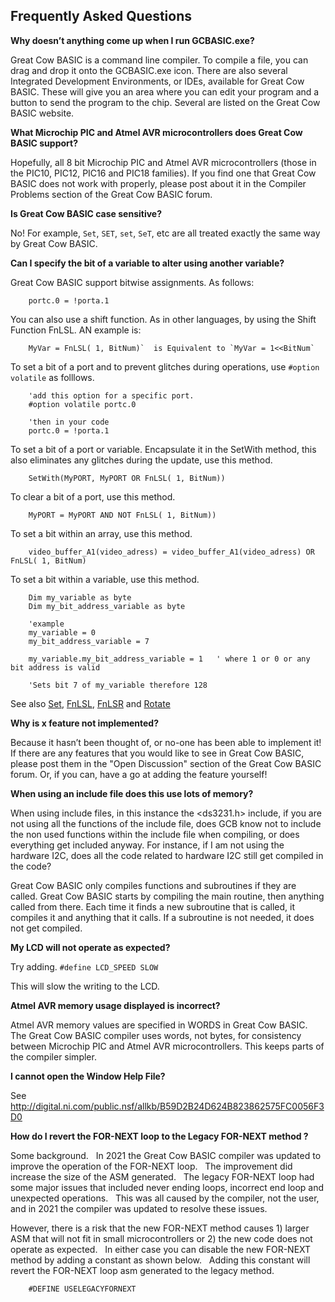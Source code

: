 <div class="section">

<div class="titlepage">

<div>

<div>

<span id="frequently_asked_questions"></span>Frequently Asked Questions
------------------------------------------------------------------------

</div>

</div>

</div>

<span class="strong">**Why doesn’t anything come up when I run
GCBASIC.exe?**</span>

Great Cow BASIC is a command line compiler. To compile a file, you can
drag and drop it onto the GCBASIC.exe icon. There are also several
Integrated Development Environments, or IDEs, available for Great Cow
BASIC. These will give you an area where you can edit your program and a
button to send the program to the chip. Several are listed on the Great
Cow BASIC website.  
  
<span class="strong">**What Microchip PIC and Atmel AVR microcontrollers
does Great Cow BASIC support?**</span>

Hopefully, all 8 bit Microchip PIC and Atmel AVR microcontrollers (those
in the PIC10, PIC12, PIC16 and PIC18 families). If you find one that
Great Cow BASIC does not work with properly, please post about it in the
Compiler Problems section of the Great Cow BASIC forum.  
  
<span class="strong">**Is Great Cow BASIC case sensitive?**</span>

No! For example, `Set`, `SET`, `set`, `SeT`, etc are all treated exactly
the same way by Great Cow BASIC.  
  
<span class="strong">**Can I specify the bit of a variable to alter
using another variable?**</span>

Great Cow BASIC support bitwise assignments. As follows:

``` screen
    portc.0 = !porta.1
```

You can also use a shift function. As in other languages, by using the
Shift Function FnLSL. AN example is:

``` screen
    MyVar = FnLSL( 1, BitNum)`  is Equivalent to `MyVar = 1<<BitNum`
```

To set a bit of a port and to prevent glitches during operations, use
`#option volatile` as folllows.

``` screen
    'add this option for a specific port.
    #option volatile portc.0

    'then in your code
    portc.0 = !porta.1
```

To set a bit of a port or variable. Encapsulate it in the SetWith
method, this also eliminates any glitches during the update, use this
method.

``` screen
    SetWith(MyPORT, MyPORT OR FnLSL( 1, BitNum))
```

To clear a bit of a port, use this method.

``` screen
    MyPORT = MyPORT AND NOT FnLSL( 1, BitNum))
```

To set a bit within an array, use this method.

``` screen
    video_buffer_A1(video_adress) = video_buffer_A1(video_adress) OR FnLSL( 1, BitNum)
```

To set a bit within a variable, use this method.

``` screen
    Dim my_variable as byte
    Dim my_bit_address_variable as byte

    'example
    my_variable = 0
    my_bit_address_variable = 7

    my_variable.my_bit_address_variable = 1   ' where 1 or 0 or any bit address is valid

    'Sets bit 7 of my_variable therefore 128
```

See also <a href="set" class="link" title="Set">Set</a>,
<a href="fnlsl" class="link" title="FnLSL">FnLSL</a>,
<a href="fnlsr" class="link" title="FnLSR">FnLSR</a> and
<a href="rotate" class="link" title="Rotate">Rotate</a>  
  
<span class="strong">**Why is x feature not implemented?**</span>

Because it hasn’t been thought of, or no-one has been able to implement
it! If there are any features that you would like to see in Great Cow
BASIC, please post them in the "Open Discussion" section of the Great
Cow BASIC forum. Or, if you can, have a go at adding the feature
yourself!  
  
<span class="strong">**When using an include file does this use lots of
memory?**</span>

When using include files, in this instance the &lt;ds3231.h&gt; include,
if you are not using all the functions of the include file, does GCB
know not to include the non used functions within the include file when
compiling, or does everything get included anyway. For instance, if I am
not using the hardware I2C, does all the code related to hardware I2C
still get compiled in the code?  

Great Cow BASIC only compiles functions and subroutines if they are
called. Great Cow BASIC starts by compiling the main routine, then
anything called from there. Each time it finds a new subroutine that is
called, it compiles it and anything that it calls. If a subroutine is
not needed, it does not get compiled.  
  
<span class="strong">**My LCD will not operate as expected?**</span>

Try adding. `#define LCD_SPEED SLOW`

This will slow the writing to the LCD.  
  
<span class="strong">**Atmel AVR memory usage displayed is
incorrect?**</span>

Atmel AVR memory values are specified in WORDS in Great Cow BASIC. The
Great Cow BASIC compiler uses words, not bytes, for consistency between
Microchip PIC and Atmel AVR microcontrollers. This keeps parts of the
compiler simpler.  
  
<span class="strong">**I cannot open the Window Help File?**</span>

See
<http://digital.ni.com/public.nsf/allkb/B59D2B24D624B823862575FC0056F3D0>  
  
<span class="strong">**How do I revert the FOR-NEXT loop to the Legacy
FOR-NEXT method ?**</span>

Some background.   In 2021 the Great Cow BASIC compiler was updated to
improve the operation of the FOR-NEXT loop.   The improvement did
increase the size of the ASM generated.   The legacy FOR-NEXT loop had
some major issues that included never ending loops, incorrect end loop
and unexpected operations.   This was all caused by the compiler, not
the user, and in 2021 the compiler was updated to resolve these
issues.  

However, there is a risk that the new FOR-NEXT method causes 1) larger
ASM that will not fit in small microcontrollers or 2) the new code does
not operate as expected.   In either case you can disable the new
FOR-NEXT method by adding a constant as shown below.   Adding this
constant will revert the FOR-NEXT loop asm generated to the legacy
method.  

``` screen
    #DEFINE USELEGACYFORNEXT
```

  
  

</div>
